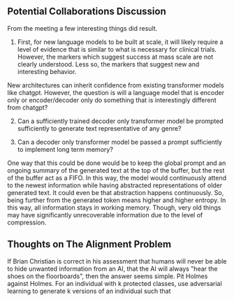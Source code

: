 ## Potential Collaborations Discussion

From the meeting a few interesting things did result. 

1. First, for new language models to be built at scale, it will likely require a level of evidence that is similar to what is necessary for clinical trials. However, the markers which suggest success at mass scale are not clearly understood. Less so, the markers that suggest new and interesting behavior. 

New architectures can inherit confidence from existing transformer models like chatgpt. However, the question is will a language model that is encoder only or encoder/decoder only do something that is interestingly different from chatgpt?

2. Can a sufficiently trained decoder only transformer model be prompted sufficiently to generate text representative of any genre?

3. Can a decoder only transformer model be passed a prompt sufficiently to implement long term memory?

One way that this could be done would be to keep the global prompt and an ongoing summary of the generated text at the top of the buffer, but the rest of the buffer act as a FIFO. In this way, the model would continuously attend to the newest information while having abstracted representations of older generated text. It could even be that abstraction happens continuously. So, being further from the generated token means higher and higher entropy. In this way, all information stays in working memory. Though, very old things may have significantly unrecoverable information due to the level of compression. 


## Thoughts on The Alignment Problem

If Brian Christian is correct in his assessment that humans will never be able to hide unwanted information from an AI, that the AI will always "hear the shoes on the floorboards", then the answer seems simple. Pit Holmes against Holmes. For an individual with k protected classes, use adversarial learning to generate k versions of an individual such that 
